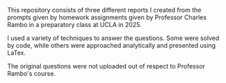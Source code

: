 This repository consists of three different reports I created from the prompts given by homework assignments given by Professor Charles Rambo 
in a preparatory class at UCLA in 2025.

I used a variety of techniques to answer the questions. Some were solved by code, while others were approached analytically and presented 
using LaTex.

The original questions were not uploaded out of respect to Professor Rambo's course.
